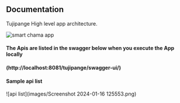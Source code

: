 ## Documentation

Tujipange High level app architecture.

![smart chama app](https://github.com/Nzovia/tujipange/assets/52350637/7bedf051-7961-4a94-b9d8-b986d817c1cb)

#### The Apis are listed in the swagger below when you execute the App locally
#### (http://localhost:8081/tujipange/swagger-ui/)

#### Sample api list
![api list](images/Screenshot 2024-01-16 125553.png)